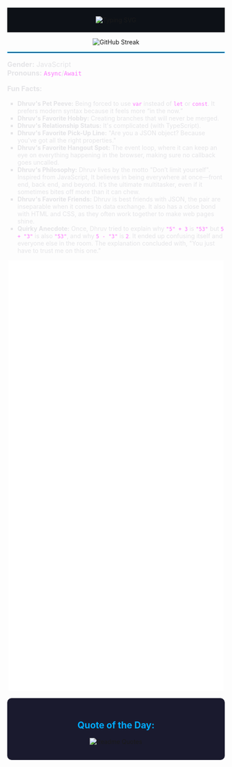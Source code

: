 <p align="center" style="background-color:#0d1117; padding:20px;">
  <img src="https://readme-typing-svg.herokuapp.com?font=Work+Sans&duration=4500&pause=500&center=true&vCenter=true&color=00aaff&width=500&lines=Namaste%F0%9F%99%8F;It's+good+to+see+you+%F0%9F%98%84;You+can+scroll+to+know+about+me+%F0%9F%91%87" alt="Typing SVG" width="500" />
</p>

<p align="center">
  <img src="https://streak-stats.demolab.com?user=dhruvjsx&theme=dark&background=0D1117&stroke=ffaa00&ring=00aaff&fire=ffaa00" width="500" alt="GitHub Streak" />
</p>

<hr style="border:1px solid #00aaff;"/>

<p style="color:#e4e4e7; font-size:16px;">
  <strong>Gender:</strong> JavaScript<br/>
  <strong>Pronouns:</strong> <code style="color:#ff77ff;">Async</code>/<code style="color:#ff77ff;">Await</code>
</p>

<p style="color:#e4e4e7; font-size:16px;">
  <strong>Fun Facts:</strong>
  <ul style="list-style-type: square; color:#e4e4e7;">
    <li><strong>Dhruv's Pet Peeve:</strong> Being forced to use <code style="color:#ff77ff;">var</code> instead of <code style="color:#ff77ff;">let</code> or <code style="color:#ff77ff;">const</code>. It prefers modern syntax because it feels more “in the now.”</li>
    <li><strong>Dhruv's Favorite Hobby:</strong> Creating branches that will never be merged.</li>
    <li><strong>Dhruv's Relationship Status:</strong> It's complicated (with TypeScript).</li>
    <li><strong>Dhruv's Favorite Pick-Up Line:</strong> "Are you a JSON object? Because you've got all the right properties."</li>
    <li><strong>Dhruv's Favorite Hangout Spot:</strong> The event loop, where it can keep an eye on everything happening in the browser, making sure no callback goes uncalled.</li>
    <li><strong>Dhruv's Philosophy:</strong> Dhruv lives by the motto "Don’t limit yourself". Inspired from JavaScript, It believes in being everywhere at once—front end, back end, and beyond. It’s the ultimate multitasker, even if it sometimes bites off more than it can chew.</li>
    <li><strong>Dhruv's Favorite Friends:</strong> Dhruv is best friends with JSON, the pair are inseparable when it comes to data exchange. It also has a close bond with HTML and CSS, as they often work together to make web pages shine.</li>
    <li><strong>Quirky Anecdote:</strong> Once, Dhruv tried to explain why <code style="color:#ff77ff;">"5" + 3</code> is <code style="color:#ff77ff;">"53"</code> but <code style="color:#ff77ff;">5 + "3"</code> is also <code style="color:#ff77ff;">"53"</code>, and why <code style="color:#ff77ff;">5 - "3"</code> is <code style="color:#ff77ff;">2</code>. It ended up confusing itself and everyone else in the room. The explanation concluded with, "You just have to trust me on this one."
  </ul>
</p>

<p align="center">
  <img src="/github-metrics.svg" alt="Metrics" width="500">
</p>

<div align="center" style="background-color:#1a1a2e; padding:20px; border-radius:10px;">
  <h2 style="color:#00aaff;">Quote of the Day:</h2>
  <p>
    <img src="https://quotes-github-readme.vercel.app/api?type=horizontal&theme=catppuccin_Mocha&color=ffaa00" width="500" alt="Readme Quotes" />
  </p>
</div>
